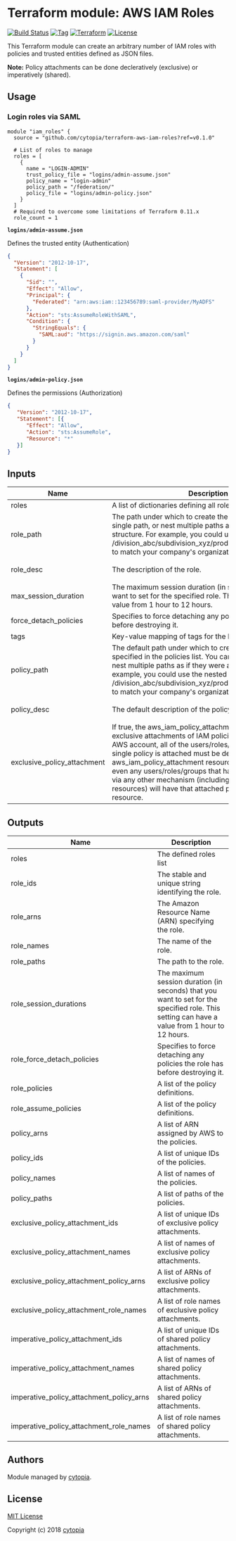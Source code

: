 # Terraform module: AWS IAM Roles

[![Build Status](https://travis-ci.org/cytopia/terraform-aws-iam-roles.svg?branch=master)](https://travis-ci.org/cytopia/terraform-aws-iam-roles)
[![Tag](https://img.shields.io/github/tag/cytopia/terraform-aws-iam-roles.svg)](https://github.com/cytopia/terraform-aws-iam-roles/releases)
[![Terraform](https://img.shields.io/badge/Terraform--registry-aws--iam--roles-brightgreen.svg)](https://registry.terraform.io/modules/cytopia/iam-roles/aws/)
[![License](https://img.shields.io/badge/license-MIT-blue.svg)](https://opensource.org/licenses/MIT)

This Terraform module can create an arbitrary number of IAM roles with policies and trusted
entities defined as JSON files.

**Note:** Policy attachments can be done decleratively (exclusive) or imperatively (shared).


## Usage

### Login roles via SAML

```hcl
module "iam_roles" {
  source = "github.com/cytopia/terraform-aws-iam-roles?ref=v0.1.0"

  # List of roles to manage
  roles = [
    {
      name = "LOGIN-ADMIN"
      trust_policy_file = "logins/admin-assume.json"
      policy_name = "login-admin"
      policy_path = "/federation/"
      policy_file = "logins/admin-policy.json"
    }
  ]
  # Required to overcome some limitations of Terraform 0.11.x
  role_count = 1
```

**`logins/admin-assume.json`**

Defines the trusted entity (Authentication)
```json
{
  "Version": "2012-10-17",
  "Statement": [
    {
      "Sid": "",
      "Effect": "Allow",
      "Principal": {
        "Federated": "arn:aws:iam::123456789:saml-provider/MyADFS"
      },
      "Action": "sts:AssumeRoleWithSAML",
      "Condition": {
        "StringEquals": {
          "SAML:aud": "https://signin.aws.amazon.com/saml"
        }
      }
    }
  ]
}
```

**`logins/admin-policy.json`**

Defines the permissions (Authorization)
```json
{
   "Version": "2012-10-17",
   "Statement": [{
      "Effect": "Allow",
      "Action": "sts:AssumeRole",
      "Resource": "*"
   }]
}
```


## Inputs

| Name | Description | Type | Default | Required |
|------|-------------|:----:|:-----:|:-----:|
| roles | A list of dictionaries defining all roles. | list | n/a | yes |
| role\_path | The path under which to create the role. You can use a single path, or nest multiple paths as if they were a folder structure. For example, you could use the nested path /division_abc/subdivision_xyz/product_1234/engineering/ to match your company's organizational structure. | string | `"/"` | no |
| role\_desc | The description of the role. | string | `"Managed by Terraform"` | no |
| max\_session\_duration | The maximum session duration (in seconds) that you want to set for the specified role. This setting can have a value from 1 hour to 12 hours. | string | `"3600"` | no |
| force\_detach\_policies | Specifies to force detaching any policies the role has before destroying it. | string | `"true"` | no |
| tags | Key-value mapping of tags for the IAM role. | map | `<map>` | no |
| policy\_path | The default path under which to create the policy if not specified in the policies list. You can use a single path, or nest multiple paths as if they were a folder structure. For example, you could use the nested path /division_abc/subdivision_xyz/product_1234/engineering/ to match your company's organizational structure. | string | `"/"` | no |
| policy\_desc | The default description of the policy. | string | `"Managed by Terraform"` | no |
| exclusive\_policy\_attachment | If true, the aws_iam_policy_attachment resource creates exclusive attachments of IAM policies. Across the entire AWS account, all of the users/roles/groups to which a single policy is attached must be declared by a single aws_iam_policy_attachment resource. This means that even any users/roles/groups that have the attached policy via any other mechanism (including other Terraform resources) will have that attached policy revoked by this resource. | string | `"true"` | no |


## Outputs

| Name | Description |
|------|-------------|
| roles | The defined roles list |
| role\_ids | The stable and unique string identifying the role. |
| role\_arns | The Amazon Resource Name (ARN) specifying the role. |
| role\_names | The name of the role. |
| role\_paths | The path to the role. |
| role\_session\_durations | The maximum session duration (in seconds) that you want to set for the specified role. This setting can have a value from 1 hour to 12 hours. |
| role\_force\_detach\_policies | Specifies to force detaching any policies the role has before destroying it. |
| role\_policies | A list of the policy definitions. |
| role\_assume\_policies | A list of the policy definitions. |
| policy\_arns | A list of ARN assigned by AWS to the policies. |
| policy\_ids | A list of unique IDs of the policies. |
| policy\_names | A list of names of the policies. |
| policy\_paths | A list of paths of the policies. |
| exclusive\_policy\_attachment\_ids | A list of unique IDs of exclusive policy attachments. |
| exclusive\_policy\_attachment\_names | A list of names of exclusive policy attachments. |
| exclusive\_policy\_attachment\_policy\_arns | A list of ARNs of exclusive policy attachments. |
| exclusive\_policy\_attachment\_role\_names | A list of role names of exclusive policy attachments. |
| imperative\_policy\_attachment\_ids | A list of unique IDs of shared policy attachments. |
| imperative\_policy\_attachment\_names | A list of names of shared policy attachments. |
| imperative\_policy\_attachment\_policy\_arns | A list of ARNs of shared policy attachments. |
| imperative\_policy\_attachment\_role\_names | A list of role names of shared policy attachments. |


## Authors

Module managed by [cytopia](https://github.com/cytopia).


## License

[MIT License](LICENSE)

Copyright (c) 2018 [cytopia](https://github.com/cytopia)
